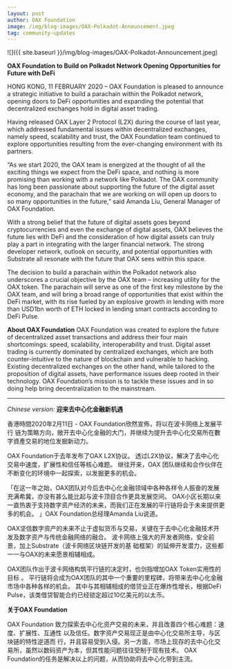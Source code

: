 ```yaml
---
layout: post
author: OAX Foundation
image: /img/blog-images/OAX-Polkadot-Announcement.jpeg
tag: community-updates
---
```


![]({{ site.baseurl }}/img/blog-images/OAX-Polkadot-Announcement.jpeg)

<b>OAX Foundation to Build on Polkadot Network
Opening Opportunities for Future with DeFi</b>

HONG KONG, 11 FEBRUARY 2020 – OAX Foundation is pleased to announce a strategic initiative to build a parachain within the Polkadot network, opening doors to DeFi opportunities and expanding the potential that decentralized exchanges hold in digital asset trading.

Having released OAX Layer 2 Protocol (L2X) during the course of last year, which addressed fundamental issues within decentralized exchanges, namely speed, scalability and trust, the OAX Foundation team continued to explore opportunities resulting from the ever-changing environment with its partners. 

“As we start 2020, the OAX team is energized at the thought of all the exciting things we expect from the DeFi space, and nothing is more promising than working with a network like Polkadot. The OAX community has long been passionate about supporting the future of the digital asset economy, and the parachain that we are working on will open up doors to so many opportunities in the future,” said Amanda Liu, General Manager of OAX Foundation.

With a strong belief that the future of digital assets goes beyond cryptocurrencies and even the exchange of digital assets, OAX believes the future lies with DeFi and the consideration of how digital assets can truly play a part in integrating with the larger financial network. The strong developer network, outlook on security, and potential opportunities with Substrate all resonate with the future that OAX sees within this space.

The decision to build a parachain within the Polkadot network also underscores a crucial objective by the OAX team – increasing utility for the OAX token. The parachain will serve as one of the first key milestone by the OAX team, and will bring a broad range of opportunities that exist within the DeFi market, with its rise fueled by an explosive growth in lending with more than USD1bn worth of ETH locked in lending smart contracts according to DeFi Pulse.

<b>About OAX Foundation</b>
OAX Foundation was created to explore the future of decentralized asset transactions and address their four main shortcomings: speed, scalability, interoperability and trust.  Digital asset trading is currently dominated by centralized exchanges, which are both counter-intuitive to the nature of blockchain and vulnerable to hacking.  Existing decentralized exchanges on the other hand, while tailored to the proposition of digital assets, have performance issues deep rooted in their technology.  OAX Foundation’s mission is to tackle these issues and in so doing help bring decentralization to the mainstream.

   
-----

<i>Chinese version:</i>
<b>迎来去中心化金融新机遇</b>

香港時間2020年2月11日 - OAX Foundation欣然宣佈，将以在波卡网络上发展平行 链为策略方向，敞开去中心化金融的大门，并继续为提升去中心化交易所在數字資產交易的地位发掘新动力。

OAX Foundation于去年发布了OAX L2X协议。 透过L2X协议，解决了去中心化交易中速度，扩展性和信任等核心难题。 继往开来，OAX 团队继续和合作伙伴在不断变化的环境中一起探索，以发掘更多的机会。

「在这一年之始，OAX团队对今后去中心化金融领域中各种各样令人振奋的发展充满希冀，亦没有甚么能比起与波卡顶目合作更具发展空间。  OAX小区长期以来一直热衷于支持数字资产经济的未来，而我们正在发展的平行链将会于未来提供更多的机会。 」OAX Foundation总经理Amanda Liu说道。 

OAX坚信数字资产的未来不止于虚拟货币与交易，关键在于去中心化金融技术开发及数字资产与传统金融网络的融合。 波卡网络上强大的开发者网络，安全前景，加上Substrate（波卡网络区块链开发的基 础框架）的延伸开发潜力，这些都一一与OAX的未来愿景相辅相成。

OAX团队作出于波卡网络构筑平行链的决定时，也剑指增加OAX Token实用性的目标 。 平行链将会成为OAX团队的其中一个重要的里程碑，将带来去中心化金融市场中各种各样的机会。 其中与其相辅相成的借贷业正在爆炸性增长，根据DeFi Pulse，该类借贷智能合约已经锁定超过10亿美元的以太币。

<b>关于OAX Foundation</b>

OAX Foundation 致力探索去中心化资产交易的未来，并且改善四个核心难题：速度、扩展性、互通性 以及信任。数字资产交易现正是由中心化交易所主导，与区块链的特性逆道而 行，并且容易受到入侵。另一方面，市场上现存的去中心化交易所，虽然以数码资产为本，但其性能问题往往受制于现有技术。 OAX Foundation的任务是解决以上的问题，从而协助将去中心化带到主流。
